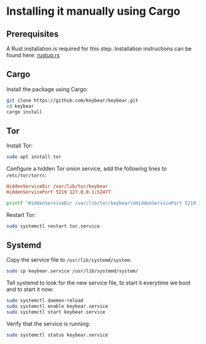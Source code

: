 # Installing it manually using Cargo

## Prerequisites

A Rust installation is required for this step.  Installation instructions can be found here: [rustup.rs](https://rustup.rs/)

## Cargo

Install the package using Cargo:

```bash
git clone https://github.com/keybear/keybear.git
cd keybear
cargo install
```

## Tor

Install Tor:

```bash
sudo apt install tor
```

Configure a hidden Tor onion service, add the following lines to `/etc/tor/torrc`:

```conf
HiddenServiceDir /var/lib/tor/keybear
HiddenServicePort 5219 127.0.0.1:52477
```

```bash
printf "HiddenServiceDir /var/lib/tor/keybear\nHiddenServicePort 5219 127.0.0.1:52477" | sudo tee -a /etc/tor/torrc
```

Restart Tor:

```bash
sudo systemctl restart tor.service
```

## Systemd

Copy the service file to `/usr/lib/systemd/system`:

```bash
sudo cp keybear.service /usr/lib/systemd/system/
```

Tell systemd to look for the new service file, to start it everytime we boot and to start it now:

```bash
sudo systemctl daemon-reload
sudo systemctl enable keybear.service
sudo systemctl start keybear.service
```

Verify that the service is running:

```bash
sudo systemctl status keybear.service
```
